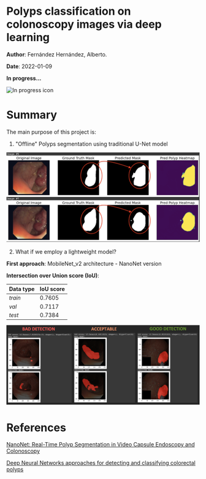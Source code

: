 # Polyps classification on colonoscopy images via deep learning

__Author__: Fernández Hernández, Alberto.

__Date__: 2022-01-09

__In progress...__

![In progress icon](https://i.gifer.com/origin/82/82a1ed531e333926a8ca2a00c277e0d1.gif)

# __Summary__

The main purpose of this project is:

1. "Offline" Polyps segmentation using traditional U-Net model

![Unet segmentation sample output](./media/unet_segmentation_sample.png)

2. What if we employ a lightweight model?

__First approach__: MobileNet_v2 architecture - NanoNet version

__Intersection over Union score (IoU)__:

| Data type | IoU score |
| --------- | --------- |
| _train_ | 0.7605 | 
| _val_ | 0.7117 |  
| _test_ | 0.7384 |

![NanoNet sample predictions](./media/nanonet_predictions_sample.png)

# References

[NanoNet: Real-Time Polyp Segmentation in Video Capsule Endoscopy and Colonoscopy](https://github.com/DebeshJha/NanoNet)

[Deep Neural Networks approaches for detecting and classifying colorectal polyps](https://www.researchgate.net/publication/341345834_Deep_Neural_Networks_approaches_for_detecting_and_classifying_colorectal_polyps)
